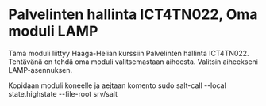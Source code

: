 # Palvelinten hallinta ICT4TN022, Oma moduli LAMP

Tämä moduli liittyy Haaga-Helian kurssiin Palvelinten hallinta ICT4TN022. Tehtävänä on tehdä oma moduli valitsemastaan aiheesta. Valitsin aiheekseni LAMP-asennuksen.


Kopidaan moduli koneelle ja aejtaan komento
  sudo salt-call --local state.highstate --file-root srv/salt
